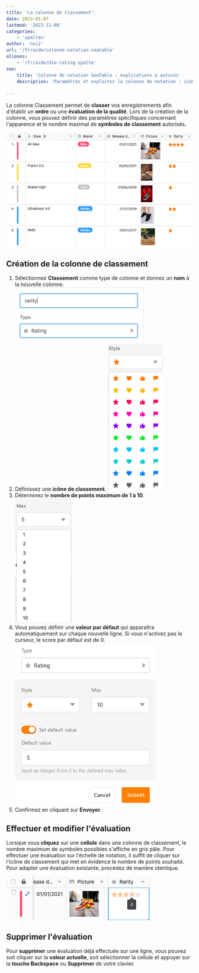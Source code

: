 ```yaml
---
title: 'La colonne de classement'
date: 2023-01-07
lastmod: '2023-11-08'
categories:
    - 'spalten'
author: 'nsc2'
url: '/fr/aide/colonne-notation-seatable'
aliases:
    - '/fr/aide/die-rating-spalte'
seo:
    title: 'Colonne de notation SeaTable : explications & astuces'
    description: 'Paramétrez et exploitez la colonne de notation : icône, barème 1–10, valeur par défaut. Classements et évaluations claires pour tous les projets d’équipe.'

---
```


La colonne Classement permet de **classer** vos enregistrements afin d'établir un **ordre** ou une **évaluation de la qualité**. Lors de la création de la colonne, vous pouvez définir des paramètres spécifiques concernant l'apparence et le nombre maximal de **symboles de classement** autorisés.

![Exemple de tableau avec une échelle de notation](images/example-table-rating-skala-1.png)

## Création de la colonne de classement

1. Sélectionnez **Classement** comme type de colonne et donnez un **nom** à la nouvelle colonne.
![Donnez un nom à la colonne de classement](images/benennen.png)
2. Définissez une **icône de classement**.
![Définition d'un symbole de notation](images/style.png)
1. Déterminez le **nombre de points maximum de 1 à 10**.
![Déterminer l'évaluation maximale autorisée](images/maximale-bewertung.png)
1. Vous pouvez définir une **valeur par défaut** qui apparaîtra automatiquement sur chaque nouvelle ligne. Si vous n'activez pas le curseur, le score par défaut est de 0.
![Définir la valeur par défaut dans une colonne de notation](images/Set-default-value-in-a-rating-column.png)
1. Confirmez en cliquant sur **Envoyer**.

## Effectuer et modifier l'évaluation

Lorsque vous **cliquez** sur une **cellule** dans une colonne de classement, le nombre maximum de symboles possibles s'affiche en gris pâle. Pour effectuer une évaluation sur l'échelle de notation, il suffit de cliquer sur l'icône de classement qui met en évidence le nombre de points souhaité. Pour adapter une évaluation existante, procédez de manière identique.

![Créer et modifier une évaluation](images/set-and-change-a-rating.png)

## Supprimer l'évaluation

Pour **supprimer** une évaluation déjà effectuée sur une ligne, vous pouvez soit cliquer sur la **valeur actuelle**, soit sélectionner la cellule et appuyer sur la **touche Backspace** ou **Supprimer** de votre clavier.
